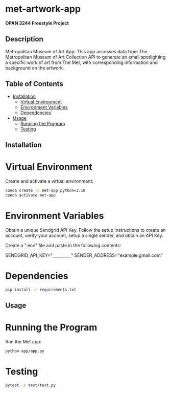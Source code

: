 # met-artwork-app
**OPAN 3244 Freestyle Project**

## Description

Metropolitan Museum of Art App: This app accesses data from The Metropolitan Museum of Art Collection API to generate an email spotlighting a specific work of art from The Met, with corresponding information and background on the artwork.

## Table of Contents

- [Installation](#installation)
  - [Virtual Environment](#virtual-environment)
  - [Environment Variables](#environment-variables)
  - [Dependencies](#dependencies)
- [Usage](#usage)
  - [Running the Program](#running-the-program)
  - [Testing](#testing)

## Installation

# Virtual Environment
Create and activate a virtual environment:

```sh
conda create -n met-app python=3.10
conda activate met-app
```

# Environment Variables
Obtain a unique Sendgrid API Key. Follow the setup instructions to create an account, verify your account, setup a single sender, and obtain an API Key.

Create a ".env" file and paste in the following contents:

SENDGRID_API_KEY="_________"
SENDER_ADDRESS="example.gmail.com"

# Dependencies

```sh
pip install -r requirements.txt
```

## Usage

# Running the Program
Run the Met app:

```sh
python app/app.py
```
# Testing

```sh
pytest -s test/test.py
```